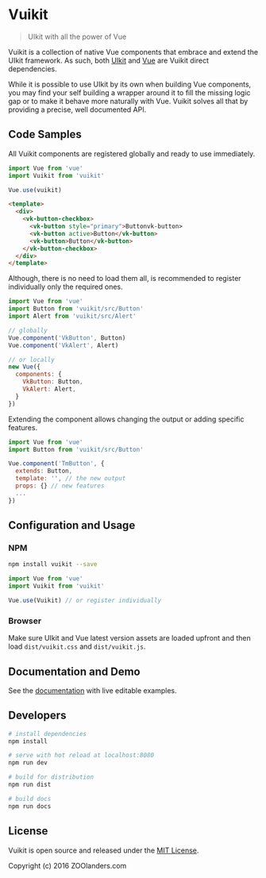 # Vuikit

> UIkit with all the power of Vue

Vuikit is a collection of native Vue components that embrace and extend the UIkit framework. As such, both [UIkit](http://getuikit.com/) and [Vue](http://vuejs.org/) are Vuikit direct dependencies.

While it is possible to use UIkit by its own when building Vue components, you may find your self building a wrapper around it to fill the missing logic gap or to make it behave more naturally with Vue. Vuikit solves all that by providing a precise, well documented API.

## Code Samples

All Vuikit components are registered globally and ready to use immediately.

```js
import Vue from 'vue'
import Vuikit from 'vuikit'

Vue.use(vuikit)
```

```html
<template>
  <div>
    <vk-button-checkbox>
      <vk-button style="primary">Buttonvk-button>
      <vk-button active>Button</vk-button>
      <vk-button>Button</vk-button>
    </vk-button-checkbox>
  </div>
</template>
```

Although, there is no need to load them all, is recommended to register individually only the required ones.

```js
import Vue from 'vue'
import Button from 'vuikit/src/Button'
import Alert from 'vuikit/src/Alert'

// globally
Vue.component('VkButton', Button)
Vue.component('VkAlert', Alert)

// or locally
new Vue({
  components: {
    VkButton: Button,
    VkAlert: Alert,
  }
})
```

Extending the component allows changing the output or adding specific features.

```js
import Vue from 'vue'
import Button from 'vuikit/src/Button'

Vue.component('TmButton', {
  extends: Button,
  template: '', // the new output
  props: {} // new features
  ...
})
```

## Configuration and Usage

### NPM

```bash
npm install vuikit --save
```
```js
import Vue from 'vue'
import Vuikit from 'vuikit'

Vue.use(Vuikit) // or register individually
```

### Browser

Make sure UIkit and Vue latest version assets are loaded upfront and then load `dist/vuikit.css` and `dist/vuikit.js`.

## Documentation and Demo

See the [documentation](http://joolanders.github.io/vuikit/) with live editable examples.

## Developers

``` bash
# install dependencies
npm install

# serve with hot reload at localhost:8080
npm run dev

# build for distribution
npm run dist

# build docs
npm run docs
```

## License
Vuikit is open source and released under the [MIT License](LICENSE.md).

Copyright (c) 2016 ZOOlanders.com
